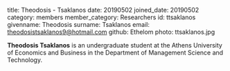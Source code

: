 title: Theodosis - Tsaklanos
date: 20190502
joined_date: 20190502
category: members
member_category: Researchers
id: ttsaklanos
givenname: Theodosis
surname: Tsaklanos
email: theodosistsaklanos9@hotmail.com
github: Ethelom
photo: ttsaklanos.jpg

**Theodosis Tsaklanos** is an undergraduate student at the Athens University of Economics and Business in the 
Department of Management Science and Technology.